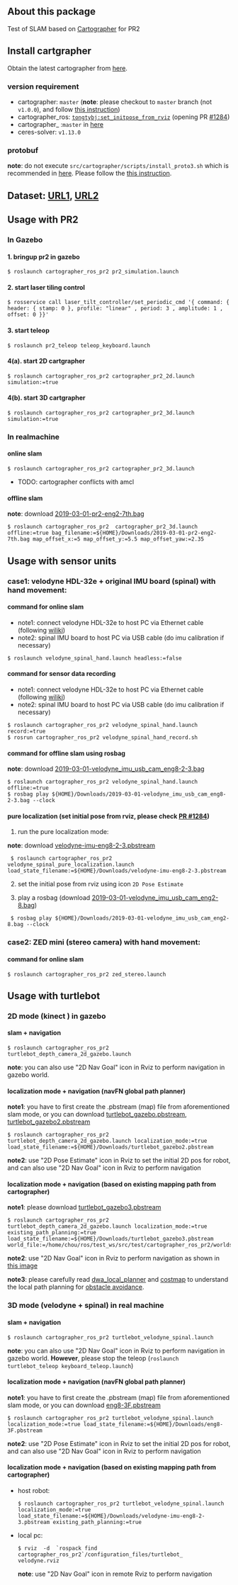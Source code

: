 ## About this package
Test of SLAM based on [Cartographer](https://github.com/googlecartographer) for PR2

## Install cartgrapher
Obtain the latest cartographer from [here](https://google-cartographer-ros.readthedocs.io/en/latest/compilation.html).


### version requirement
- cartographer: `master` (**note**: please checkout to `master` branch (not `v1.0.0`), and follow [this instruction](https://gist.github.com/tongtybj/c5e0cec0160c2194298ee4b5895c3753))
- cartographer_ros: [`tongtybj:set_initpose_from_rviz`](https://github.com/tongtybj/cartographer_ros/tree/set_initpose_from_rviz)  (opening PR [#1284](https://github.com/googlecartographer/cartographer_ros/pull/1284))
- cartographer_ :`master` in [here](https://github.com/googlecartographer/cartographer_turtlebot) 
- ceres-solver: `v1.13.0`

### protobuf
**note**: do not execute `src/cartographer/scripts/install_proto3.sh` which is recommended in [here](https://google-cartographer-ros.readthedocs.io/en/latest/compilation.html). Please follow the [this instruction](https://gist.github.com/tongtybj/c5e0cec0160c2194298ee4b5895c3753). 

## Dataset: [URL1](https://drive.google.com/drive/folders/1iuQvsW0FCaBXpoltxpyVablFweW_NsLd), [URL2](https://drive.google.com/open?id=1F3-dNg1OLLCZD30C0u_Kt1BXGl_AhBsT)

## Usage with PR2

### In Gazebo

#### 1. bringup pr2 in gazebo
```
$ roslaunch cartographer_ros_pr2 pr2_simulation.launch
```
#### 2. start laser tiling control
```
$ rosservice call laser_tilt_controller/set_periodic_cmd '{ command: { header: { stamp: 0 }, profile: "linear" , period: 3 , amplitude: 1 , offset: 0 }}'
```
#### 3. start teleop
```
$ roslaunch pr2_teleop teleop_keyboard.launch
```

#### 4(a). start 2D cartgrapher
```
$ roslaunch cartographer_ros_pr2 cartographer_pr2_2d.launch simulation:=true
```

#### 4(b). start 3D cartgrapher
```
$ roslaunch cartographer_ros_pr2 cartographer_pr2_3d.launch simulation:=true
```

### In realmachine

#### online slam
```
$ roslaunch cartographer_ros_pr2 cartographer_pr2_3d.launch
```
- TODO: cartographer conflicts with amcl

#### offline slam
**note**: download [2019-03-01-pr2-eng2-7th.bag](https://drive.google.com/open?id=1-LhhKQPMewhWWOiqEeyQKjcUvF2lkUQu)
```
$ roslaunch cartographer_ros_pr2  cartographer_pr2_3d.launch offline:=true bag_filename:=${HOME}/Downloads/2019-03-01-pr2-eng2-7th.bag map_offset_x:=5 map_offset_y:=5.5 map_offset_yaw:=2.35
```

## Usage with sensor units

### case1: velodyne HDL-32e + original IMU board (spinal) with hand movement:
#### command for online slam
- note1: connect velodyne HDL-32e to host PC via Ethernet cable (following [wiliki](http://www.jsk.t.u-tokyo.ac.jp/wiliki/wiliki.cgi?Velodyne_Laser_Setting))
- note2: spinal IMU board to host PC via USB cable (do imu calibration if necessary)

```
$ roslaunch velodyne_spinal_hand.launch headless:=false
```

#### command for sensor data recording

- note1: connect velodyne HDL-32e to host PC via Ethernet cable (following [wiliki](http://www.jsk.t.u-tokyo.ac.jp/wiliki/wiliki.cgi?Velodyne_Laser_Setting))
- note2: spinal IMU board to host PC via USB cable (do imu calibration if necessary)

```
$ roslaunch cartographer_ros_pr2 velodyne_spinal_hand.launch record:=true
$ rosrun cartographer_ros_pr2 velodyne_spinal_hand_record.sh
```

#### command for offline slam using rosbag
**note**: download [2019-03-01-velodyne_imu_usb_cam_eng8-2-3.bag](https://drive.google.com/open?id=1VUbnJ_ThCOZqkMFWXVQaeDXbSkyE0ZZD)
```
$ roslaunch cartographer_ros_pr2 velodyne_spinal_hand.launch offline:=true
$ rosbag play ${HOME}/Downloads/2019-03-01-velodyne_imu_usb_cam_eng8-2-3.bag --clock
```

#### pure localization (set initial pose from rviz, please check [PR #1284](https://github.com/googlecartographer/cartographer_ros/pull/1284))

1. run the pure localization mode:

**note**: download [velodyne-imu-eng8-2-3.pbstream](https://drive.google.com/open?id=1mPGdI8nq-nxTepCWD_NEAEHXTB97ENXp)
```
 $ roslaunch cartographer_ros_pr2 velodyne_spinal_pure_localization.launch load_state_filename:=${HOME}/Downloads/velodyne-imu-eng8-2-3.pbstream
```

2. set the initial pose from rviz using icon `2D Pose Estimate`

3. play a rosbag (download [2019-03-01-velodyne_imu_usb_cam_eng2-8.bag](https://drive.google.com/open?id=1POLUDcSHjsPxg8YRwZgCt8WuiFKMkx98))
```
 $ rosbag play ${HOME}/Downloads/2019-03-01-velodyne_imu_usb_cam_eng2-8.bag --clock
```

### case2: ZED mini (stereo camera) with hand movement:
#### command for online slam
```
$ roslaunch cartographer_ros_pr2 zed_stereo.launch
```

## Usage with turtlebot

### 2D mode (kinect ) in gazebo

#### slam + navigation

```
$ roslaunch cartographer_ros_pr2 turtlebot_depth_camera_2d_gazebo.launch
```

**note**: you can also use "2D Nav Goal" icon in Rviz to perform navigation in gazebo world.

#### localization mode + navigation (navFN global path planner)

**note1**: you have to first create the .pbstream (map) file from aforementioned slam mode, or you can download [turtlebot_gazebo.pbstream](https://drive.google.com/open?id=1hABP6CYYyfUi67tcLEtS_j0XXljleJ5s), [turtlebot_gazebo2.pbstream](https://drive.google.com/open?id=1ahKHNuF4H2wzDMrXKOdIASHE8v07XEch)

```
$ roslaunch cartographer_ros_pr2 turtlebot_depth_camera_2d_gazebo.launch localization_mode:=true load_state_filename:=${HOME}/Downloads/turtlebot_gazebo2.pbstream
```

**note2**:  use "2D Pose Estimate" icon in Rviz to set the initial 2D pos for robot, and can also use "2D Nav Goal" icon in Rviz to perform navigation

#### localization mode + navigation (based on existing mapping path from cartographer)

**note1**: please download [turtlebot_gazebo3.pbstream](https://drive.google.com/open?id=1bPeZr5thyy-JaK9bf8Nj9I7TSuwR2LSf)

```
$ roslaunch cartographer_ros_pr2 turtlebot_depth_camera_2d_gazebo.launch localization_mode:=true existing_path_planning:=true load_state_filename:=${HOME}/Downloads/turtlebot_gazebo3.pbstream world_file:=/home/chou/ros/test_ws/src/test/cartographer_ros_pr2/worlds/turtlebot_playground.world
```

**note2**: use "2D Nav Goal" icon in Rviz to perform navigation as shown in [this image](https://drive.google.com/file/d/1He5qJICMJGG4p75X2nsNvr5DkP82z5Xb/view?usp=sharing)

**note3**: please carefully read [dwa_local_planner](http://wiki.ros.org/dwa_local_planner) and [costmap](http://wiki.ros.org/costmap_2d?distro=melodic) to understand the local path planning for [obstacle avoidance](https://github.com/tongtybj/test/blob/master/cartographer_ros_pr2/launch/turtlebot_depth_camera_2d_gazebo.launch#L106-L113).



### 3D mode (velodyne + spinal) in real machine
#### slam + navigation

```
$ roslaunch cartographer_ros_pr2 turtlebot_velodyne_spinal.launch
```

**note**: you can also use "2D Nav Goal" icon in Rviz to perform navigation in gazebo world. **However**, please stop the teleop (`roslaunch turtlebot_teleop keyboard_teleop.launch`)

#### localization mode + navigation (navFN global path planner)

**note1**: you have to first create the .pbstream (map) file from aforementioned slam mode, or you can download [eng8-3F.pbstream](https://drive.google.com/open?id=1R-9MXOzTxTEnQLmdoOTsgRyxwW-aDZZ-)

```
$ roslaunch cartographer_ros_pr2 turtlebot_velodyne_spinal.launch localization_mode:=true load_state_filename:=${HOME}/Downloads/eng8-3F.pbstream
```

**note2**:  use "2D Pose Estimate" icon in Rviz to set the initial 2D pos for robot, and can also use "2D Nav Goal" icon in Rviz to perform navigation


#### localization mode + navigation (based on existing mapping path from cartographer)

- host robot: 
  ```
  $ roslaunch cartographer_ros_pr2 turtlebot_velodyne_spinal.launch localization_mode:=true load_state_filename:=${HOME}/Downloads/velodyne-imu-eng8-2-3.pbstream existing_path_planning:=true
  ```

- local pc:
  ```
  $ rviz  -d  `rospack find cartographer_ros_pr2`/configuration_files/turtlebot_
  velodyne.rviz
  ```
  **note**:  use "2D Nav Goal" icon in remote Rviz to perform navigation
